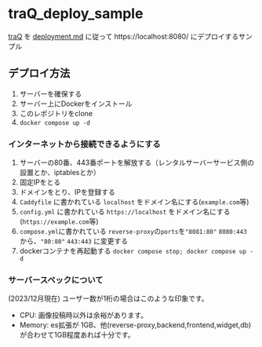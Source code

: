 # traQ_deploy_sample

[traQ](https://github.com/traPtitech/traQ) を [deployment.md](https://github.com/traPtitech/traQ/blob/master/docs/deployment.md) に従って https://localhost:8080/ にデプロイするサンプル

## デプロイ方法

1. サーバーを確保する
2. サーバー上にDockerをインストール
3. このレポジトリをclone
4. `docker compose up -d`

### インターネットから接続できるようにする

1. サーバーの80番、443番ポートを解放する（レンタルサーバーサービス側の設置とか、iptablesとか）
2. 固定IPをとる
3. ドメインをとり、IPを登録する
4. `Caddyfile` に書かれている `localhost` をドメイン名にする(`example.com`等)
5. `config.yml` に書かれている `https://localhost` をドメイン名にする(`https://example.com`等)
6. `compose.yml`に書かれている `reverse-proxy`の`ports`を`"8081:80"` `8080:443` から、`"80:80"` `443:443` に変更する
7. dockerコンテナを再起動する `docker compose stop; docker compose up -d`

### サーバースペックについて

(2023/12月現在) ユーザー数が1桁の場合はこのような印象です。
* CPU: 画像投稿時以外は余裕があります。
* Memory: es拡張が 1GB、他(reverse-proxy,backend,frontend,widget,db)が合わせて1GB程度あれば十分です。
